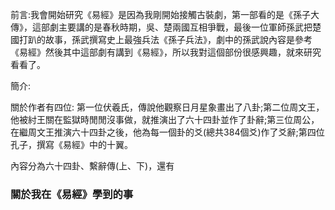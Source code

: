 前言:我會開始研究《易經》是因為我剛開始接觸古裝劇，第一部看的是《孫子大傳》，這部劇主要講的是春秋時期，吳、楚兩國互相爭戰，最後一位軍師孫武把楚國打趴的故事，孫武撰寫史上最強兵法《孫子兵法》，劇中的孫武說內容是參考《易經》然後其中這部劇有講到《易經》，所以我對這個部份很感興趣，就來研究看看了。

簡介:

關於作者有四位:
第一位伏羲氏，傳說他觀察日月星象畫出了八卦;第二位周文王，他被紂王關在監獄時閒閒沒事做，就推演出了六十四卦並作了卦辭;第三位周公，在繼周文王推演六十四卦之後，他為每一個卦的爻(總共384個爻)作了爻辭;第四位孔子，撰寫《易經》中的十翼。

內容分為六十四卦、繫辭傳(上、下)，還有

### 關於我在《易經》學到的事

